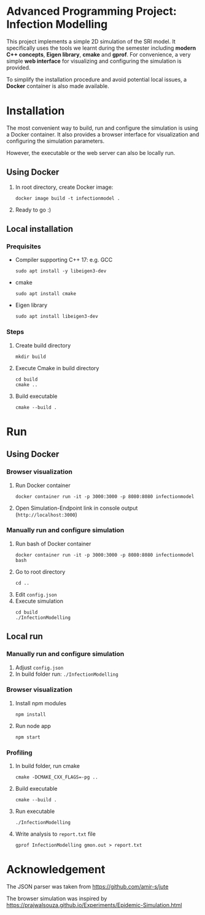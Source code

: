 # Advanced Programming Project: Infection Modelling

This project implements a simple 2D simulation of the SRI model. It specifically uses the tools we learnt during the semester including **modern C++ concepts**, **Eigen library**, **cmake** and **gprof**.
For convenience, a very simple **web interface** for visualizing and configuring the simulation is provided.

To simplify the installation procedure and avoid potential local issues, a **Docker** container is also made available.

# Installation

The most convenient way to build, run and configure the simulation is using a Docker container. It also provides a browser interface for visualization and configuring the simulation parameters.

However, the executable or the web server can also be locally run.

## Using Docker

1. In root directory, create Docker image:

   ```
   docker image build -t infectionmodel .
   ```

2. Ready to go :)

## Local installation

### Prequisites

- Compiler supporting C++ 17: e.g. GCC
  ```
  sudo apt install -y libeigen3-dev
  ```
- cmake
  ```
  sudo apt install cmake
  ```
- Eigen library
  ```
  sudo apt install libeigen3-dev
  ```

### Steps

1. Create build directory
   ```
   mkdir build
   ```
2. Execute Cmake in build directory
   ```
   cd build
   cmake ..
   ```
3. Build executable
   ```
   cmake --build .
   ```

# Run

## Using Docker

### Browser visualization

1. Run Docker container
   ```
   docker container run -it -p 3000:3000 -p 8080:8080 infectionmodel
   ```
2. Open Simulation-Endpoint link in console output (`http://localhost:3000`)

### Manually run and configure simulation

1. Run bash of Docker container
   ```
   docker container run -it -p 3000:3000 -p 8080:8080 infectionmodel bash
   ```
2. Go to root directory
   ```
   cd ..
   ```
3. Edit `config.json`
4. Execute simulation
   ```
   cd build
   ./InfectionModelling
   ```

## Local run

### Manually run and configure simulation

1. Adjust `config.json`
2. In build folder run: `./InfectionModelling`

### Browser visualization

1. Install npm modules

   ```
   npm install
   ```

2. Run node app
   ```
   npm start
   ```

### Profiling

1. In build folder, run cmake
   ```
   cmake -DCMAKE_CXX_FLAGS=-pg ..
   ```
2. Build executable
   ```
   cmake --build .
   ```
3. Run executable
   ```
   ./InfectionModelling
   ```
4. Write analysis to `report.txt` file
   ```
   gprof InfectionModelling gmon.out > report.txt
   ```

<!-- Please be aware that with the current configuration, cmake needs to be executed after each newly added file. -->

# Acknowledgement

The JSON parser was taken from https://github.com/amir-s/jute

The browser simulation was inspired by https://prajwalsouza.github.io/Experiments/Epidemic-Simulation.html
